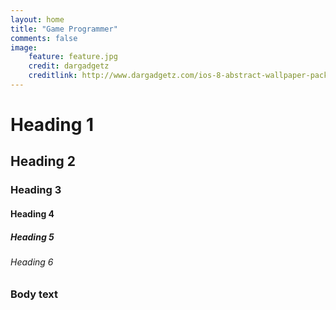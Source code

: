 ```yaml
---
layout: home
title: "Game Programmer"
comments: false
image:
    feature: feature.jpg
    credit: dargadgetz
    creditlink: http://www.dargadgetz.com/ios-8-abstract-wallpaper-pack-for-iphone-5s-5c-and-ipod-touch-retina/
---
```

# Heading 1

## Heading 2

### Heading 3

#### Heading 4

##### Heading 5

###### Heading 6

### Body text